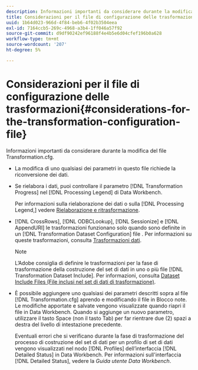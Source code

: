 ```yaml
---
description: Informazioni importanti da considerare durante la modifica del file Transformation.cfg.
title: Considerazioni per il file di configurazione delle trasformazioni
uuid: 1b64d023-966d-4f84-beb6-4f02b3504eea
exl-id: 7164ccb5-269c-4968-a3b4-1ff046a57f92
source-git-commit: d9df90242ef96188f4e4b5e6d04cfef196b0a628
workflow-type: tm+mt
source-wordcount: '207'
ht-degree: 5%

---
```


# Considerazioni per il file di configurazione delle trasformazioni{#considerations-for-the-transformation-configuration-file}

Informazioni importanti da considerare durante la modifica del file Transformation.cfg.

* La modifica di uno qualsiasi dei parametri in questo file richiede la riconversione dei dati.
* Se rielabora i dati, puoi controllare il parametro [!DNL Transformation Progress] nel [!DNL Processing Legend] di Data Workbench.

   Per informazioni sulla rielaborazione dei dati o sulla [!DNL Processing Legend,] vedere [Rielaborazione e ritrasformazione](../../../home/c-dataset-const-proc/c-reproc-retrans/c-unst-reproc-retrans.md).

* [!DNL CrossRows],  [!DNL ODBCLookup],  [!DNL Sessionize] e  [!DNL AppendURI] le trasformazioni funzionano solo quando sono definite in un  [!DNL Transformation Dataset Configuration] file . Per informazioni su queste trasformazioni, consulta [Trasformazioni dati](../../../home/c-dataset-const-proc/c-data-trans/c-abt-transf.md).

   >[!NOTE]
   >
   >L’Adobe consiglia di definire le trasformazioni per la fase di trasformazione della costruzione del set di dati in uno o più file [!DNL Transformation Dataset Include]. Per informazioni, consulta [Dataset Include Files (File inclusi nel set di dati di trasformazione)](../../../home/c-dataset-const-proc/c-dataset-inc-files/c-types-dataset-inc-files/c-trans-dataset-inc-files.md#concept-c64aa78ed9ce40b8a0f4932c82ff5ace).

* È possibile aggiungere uno qualsiasi dei parametri descritti sopra al file [!DNL Transformation.cfg] aprendo e modificando il file in Blocco note. Le modifiche apportate e salvate vengono visualizzate quando riapri il file in Data Workbench. Quando si aggiunge un nuovo parametro, utilizzare il tasto Space (non il tasto Tab) per far rientrare due (2) spazi a destra del livello di intestazione precedente.

   Eventuali errori che si verificano durante la fase di trasformazione del processo di costruzione del set di dati per un profilo di set di dati vengono visualizzati nel nodo [!DNL Profiles] dell’interfaccia [!DNL Detailed Status] in Data Workbench. Per informazioni sull&#39;interfaccia [!DNL Detailed Status], vedere la *Guida utente Data Workbench*.
